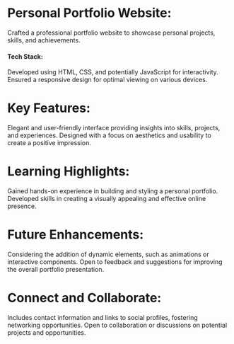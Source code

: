 # Personal Portfolio Website:

Crafted a professional portfolio website to showcase personal projects, skills, and achievements.

#### Tech Stack:
Developed using HTML, CSS, and potentially JavaScript for interactivity.
Ensured a responsive design for optimal viewing on various devices.

# Key Features:
Elegant and user-friendly interface providing insights into skills, projects, and experiences.
Designed with a focus on aesthetics and usability to create a positive impression.

# Learning Highlights:
Gained hands-on experience in building and styling a personal portfolio.
Developed skills in creating a visually appealing and effective online presence.

# Future Enhancements:
Considering the addition of dynamic elements, such as animations or interactive components.
Open to feedback and suggestions for improving the overall portfolio presentation.

# Connect and Collaborate:
Includes contact information and links to social profiles, fostering networking opportunities.
Open to collaboration or discussions on potential projects and opportunities.





